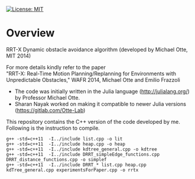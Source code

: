 [![License: MIT](https://img.shields.io/badge/License-MIT-green.svg)](https://opensource.org/licenses/MIT)

# Overview

RRT-X Dynamic obstacle avoidance algorithm (developed by Michael Otte, MIT 2014) 

For more details kindly refer to the paper  
"RRT-X: Real-Time Motion Planning/Replanning for Environments 
with Unpredictable Obstacles," 
WAFR 2014, 
Michael Otte and Emilio Frazzoli

- The code was initially written in the Julia language (http://julialang.org/) by Professor Michael Otte. 
- Sharan Nayak worked on making it compatible to newer Julia versions (https://gitlab.com/Otte-Lab) 

This repository contains the C++ version of the code developed by me. Following is the instruction to compile.
```
g++ -std=c++11  -I../include list.cpp -o lit
g++ -std=c++11  -I../include heap.cpp -o heap
g++ -std=c++11  -I../include kdtree_general.cpp -o kdtree
g++ -std=c++11  -I../include DRRT_simpleEdge_functions.cpp DRRT_distance_functions.cpp -o simplef
g++ -std=c++11  -I../include DRRT_* list.cpp heap.cpp kdTree_general.cpp experimentsForPaper.cpp -o rrtx
```

